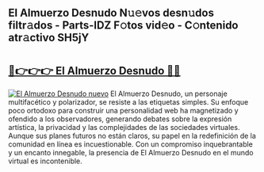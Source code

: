 ## El Almuerzo Desnudo N𝚞𝚎vos desn𝚞dos filtr𝚊dos - Parts-IDZ F𝚘tos vid𝚎o - C𝚘ntenido atr𝚊ctivo SH5jY

# <h2><a href="http://mb4aay0.tromn.icu/?c=El+Almuerzo+Desnudo">🔗👉👉👉 El Almuerzo Desnudo 🔗🔗</a></h2>

[![El Almuerzo Desnudo nuevo](https://i.imgur.com/pEAQMta.gif)](http://mb4aay0.tromn.icu/?c=El+Almuerzo+Desnudo)
El Almuerzo Desnudo, un personaje multifacético y polarizador, se resiste a las etiquetas simples. Su enfoque poco ortodoxo para construir una personalidad web ha magnetizado y ofendido a los observadores, generando debates sobre la expresión artística, la privacidad y las complejidades de las sociedades virtuales. Aunque sus planes futuros no están claros, su papel en la redefinición de la comunidad en línea es incuestionable. Con un compromiso inquebrantable y un encanto innegable, la presencia de El Almuerzo Desnudo en el mundo virtual es incontenible.
